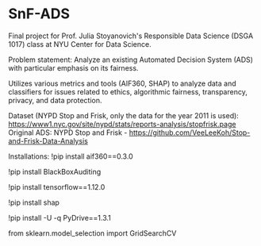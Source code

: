 # SnF-ADS

Final project for Prof. Julia Stoyanovich's Responsible Data Science (DSGA 1017) class at NYU Center for Data Science. 

Problem statement: Analyze an existing Automated Decision System (ADS) with particular emphasis on its fairness. 

Utilizes various metrics and tools (AIF360, SHAP) to analyze data and classifiers for issues related to ethics, algorithmic fairness, transparency, privacy, and data protection. 

Dataset (NYPD Stop and Frisk, only the data for the year 2011 is used): https://www1.nyc.gov/site/nypd/stats/reports-analysis/stopfrisk.page
Original ADS: NYPD Stop and Frisk - https://github.com/VeeLeeKoh/Stop-and-Frisk-Data-Analysis

Installations: 
!pip install aif360==0.3.0

!pip install BlackBoxAuditing

!pip install tensorflow==1.12.0

!pip install shap

!pip install -U -q PyDrive==1.3.1

from sklearn.model_selection import GridSearchCV 
